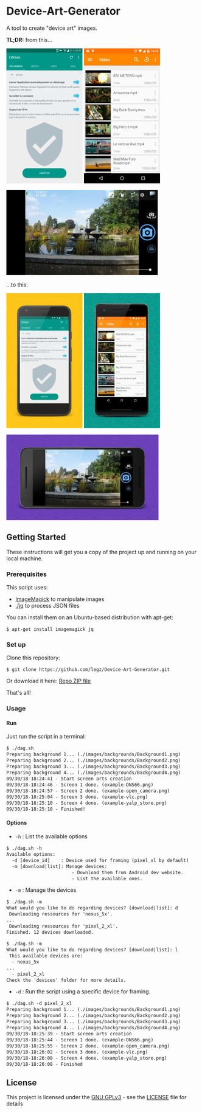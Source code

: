 # Device-Art-Generator
A tool to create "device art" images.

**TL;DR:** from this...

![raw_ex1](./doc/raw_ex1.jpeg) ![raw_ex2](./doc/raw_ex2.jpeg)

  ![raw_ex3](./doc/raw_ex3.jpeg)

...to this:

![dag-ex1](./doc/dag-ex1.jpeg) ![dag-ex2](./doc/dag-ex2.jpeg) 

  ![dag-ex3](./doc/dag-ex3.jpeg) 


## Getting Started

These instructions will get you a copy of the project up and running on your local machine.

### Prerequisites

This script uses:

- [ImageMagick](https://www.imagemagick.org/script/index.php) to manipulate images
- [./jq](https://stedolan.github.io/jq/) to process JSON files

You can install them on an Ubuntu-based distribution with apt-get:

```shell
$ apt-get install imagemagick jq
```

### Set up

Clone this repository: 

```shell
$ git clone https://github.com/legz/Device-Art-Generator.git
```

Or download it here: [Repo ZIP file](https://github.com/legz/Device-Art-Generator/archive/master.zip)

That's all!

### Usage

#### Run

Just run the script in a terminal:

```
$ ./dag.sh
Preparing background 1... (./images/backgrounds/Background1.png)
Preparing background 2... (./images/backgrounds/Background2.png)
Preparing background 3... (./images/backgrounds/Background3.png)
Preparing background 4... (./images/backgrounds/Background4.png)
09/30/18-18:24:41 - Start screen arts creation
09/30/18-18:24:46 - Screen 1 done. (example-DNS66.png)
09/30/18-18:24:57 - Screen 2 done. (example-open_camera.png)
09/30/18-18:25:04 - Screen 3 done. (example-vlc.png)
09/30/18-18:25:10 - Screen 4 done. (example-yalp_store.png)
09/30/18-18:25:10 - Finished!
```

#### Options

- `-h` : List the available options

```
$ ./dag.sh -h
Available options:
  -d [device_id]	: Device used for framing (pixel_xl by default)
  -m [download|list]: Manage devices:
						- Download them from Android dev website.
						- List the available ones.
```

- `-m` : Manage the devices

```
$ ./dag.sh -m
What would you like to do regarding devices? [download|list]: d
 Downloading ressources for 'nexus_5x'.
...
 Downloading ressources for 'pixel_2_xl'.
Finished. 12 devices downloaded.
```

```
$ ./dag.sh -m
What would you like to do regarding devices? [download|list]: l
 This available devices are:
  - nexus_5x
...
  - pixel_2_xl
Check the 'devices' folder for more details.
```

- `-d` : Run the script using a specific device for framing.

```
$ ./dag.sh -d pixel_2_xl
Preparing background 1... (./images/backgrounds/Background1.png)
Preparing background 2... (./images/backgrounds/Background2.png)
Preparing background 3... (./images/backgrounds/Background3.png)
Preparing background 4... (./images/backgrounds/Background4.png)
09/30/18-18:25:39 - Start screen arts creation
09/30/18-18:25:44 - Screen 1 done. (example-DNS66.png)
09/30/18-18:25:55 - Screen 2 done. (example-open_camera.png)
09/30/18-18:26:02 - Screen 3 done. (example-vlc.png)
09/30/18-18:26:08 - Screen 4 done. (example-yalp_store.png)
09/30/18-18:26:08 - Finished
```



## License

This project is licensed under the [GNU GPLv3](https://choosealicense.com/licenses/gpl-3.0/) - see the [LICENSE](LICENSE) file for details


